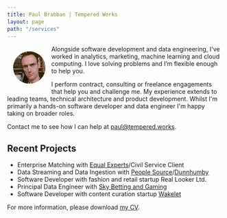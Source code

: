 ```yaml
---
title: Paul Brabban | Tempered Works
layout: page
path: "/services"
---
```


<img style="float: left; padding: 1em;" src="profile_small.gif">

Alongside software development and data engineering,
I've worked in analytics, marketing, machine learning and cloud computing.
I love solving problems and I’m flexible enough to help you.

I perform contract, consulting or freelance engagements that help you and challenge me.
My experience extends to leading teams, technical architecture and product development.
Whilst I'm primarily a hands-on software developer and data engineer I'm happy taking on broader roles.

Contact me to see how I can help at [paul@tempered.works](mailto:paul@tempered.works).

## Recent Projects

- Enterprise Matching with [Equal Experts](https://www.equalexperts.com)/Civil Service Client
- Data Streaming and Data Ingestion with [People Source](https://www.peoplesource.co.uk)/[Dunnhumby](https://www.dunnhumby.com/)
- Software Developer with fashion and retail startup Real Looker Ltd.
- Principal Data Engineer with [Sky Betting and Gaming](https://skybetcareers.com/about-us)
- Software Developer with content curation startup [Wakelet](https://wakelet.com)

For more information, please download [my CV](PaulBrabbanCV.pdf).
